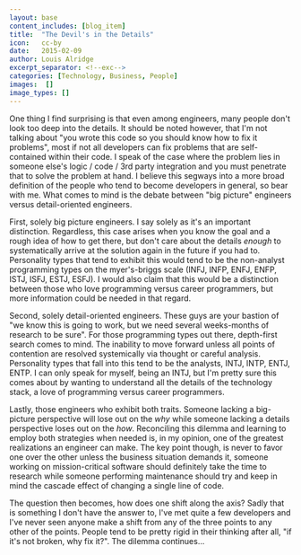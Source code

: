```yaml
---
layout: base
content_includes: [blog_item]
title:  "The Devil's in the Details"
icon:   cc-by
date:   2015-02-09
author: Louis Alridge
excerpt_separator: <!--exc-->
categories: [Technology, Business, People]
images:  []
image_types: []
---
```


One thing I find surprising is that even among engineers, many people don't look too deep into the details. It should be<!--exc--> noted however, that I'm not talking about "you wrote this code so you should know how to fix it problems", most if not all developers can fix problems that are self-contained within their code. I speak of the case where the problem lies in someone else's logic / code / 3rd party integration and you must penetrate that to solve the problem at hand. I believe this segways into a more broad definition of the people who tend to become developers in general, so bear with me. What comes to mind is the debate between "big picture" engineers versus detail-oriented engineers.

First, solely big picture engineers. I say solely as it's an important distinction. Regardless, this case arises when you know the goal and a rough idea of how to get there, but don't care about the details _enough_ to systematically arrive at the solution again in the future if you had to. Personality types that tend to exhibit this would tend to be the non-analyst programming types on the myer's-briggs scale (INFJ, INFP, ENFJ, ENFP, ISTJ, ISFJ, ESTJ, ESFJ). I would also claim that this would be a distinction between those who love programming versus career programmers, but more information could be needed in that regard.

Second, solely detail-oriented engineers. These guys are your bastion of "we know this is going to work, but we need several weeks-months of research to be sure". For those programming types out there, depth-first search comes to mind. The inability to move forward unless all points of contention are resolved systemically via thought or careful analysis. Personality types that fall into this tend to be the analysts, INTJ, INTP, ENTJ, ENTP. I can only speak for myself, being an INTJ, but I'm pretty sure this comes about by wanting to understand all the details of the technology stack, a love of programming versus career programmers.

Lastly, those engineers who exhibit both traits. Someone lacking a big-picture perspective will lose out on the _why_ while someone lacking a details perspective loses out on the _how_. Reconciling this dilemma and learning to employ both strategies when needed is, in my opinion, one of the greatest realizations an engineer can make. The key point though, is never to favor one over the other unless the business situation demands it, someone working on mission-critical software should definitely take the time to research while someone performing maintenance should try and keep in mind the cascade effect of changing a single line of code.

The question then becomes, how does one shift along the axis? Sadly that is something I don't have the answer to, I've met quite a few developers and I've never seen anyone make a shift from any of the three points to any other of the points. People tend to be pretty rigid in their thinking after all, "if it's not broken, why fix it?". The dilemma continues...
